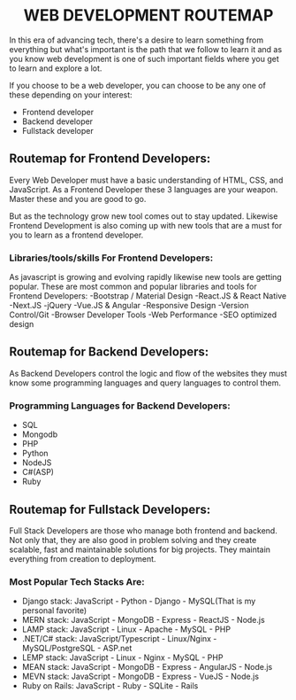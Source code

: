 <h1 align="center">WEB DEVELOPMENT ROUTEMAP</h2>

In this era of advancing tech, there's a desire to learn something from everything but what's important is the path that we follow to learn it 
and as you know web development is one of such important fields where you get to learn and explore a lot.

If you choose to be a web developer, you can choose to be any one of these depending on your interest:
- Frontend developer
- Backend developer
- Fullstack developer
 
## Routemap for Frontend Developers:
Every Web Developer must have a basic understanding of HTML, CSS, and JavaScript. 
As a Frontend Developer these 3 languages are your weapon. Master these and you are good to go.

But as the technology grow new tool comes out to stay updated. Likewise Frontend Development is also coming up with new tools that are a must for you to learn as a frontend developer.

### Libraries/tools/skills For Frontend Developers:
As javascript is growing and evolving rapidly likewise new tools are getting popular. These are most common and popular libraries and tools for Frontend Developers:
-Bootstrap / Material Design
-React.JS & React Native
-Next.JS
-jQuery
-Vue.JS & Angular
-Responsive Design
-Version Control/Git
-Browser Developer Tools
-Web Performance
-SEO optimized design

## Routemap for Backend Developers:
As Backend Developers control the logic and flow of the websites they must know some programming languages and query languages to control them.

### Programming Languages for Backend Developers:
- SQL
- Mongodb
- PHP
- Python
- NodeJS
- C#(ASP)
- Ruby

## Routemap for Fullstack Developers:
Full Stack Developers are those who manage both frontend and backend. Not only that, they are also good in problem solving and they create scalable, fast and maintainable solutions for big projects.
They maintain everything from creation to deployment.

### Most Popular Tech Stacks Are:

- Django stack: JavaScript - Python - Django - MySQL(That is my personal favorite)
- MERN stack: JavaScript - MongoDB - Express - ReactJS - Node.js
- LAMP stack: JavaScript - Linux - Apache - MySQL - PHP
- .NET/C# stack: JavaScript/Typescript - Linux/Nginx - MySQL/PostgreSQL - ASP.net
- LEMP stack: JavaScript - Linux - Nginx - MySQL - PHP
- MEAN stack: JavaScript - MongoDB - Express - AngularJS - Node.js
- MEVN stack: JavaScript - MongoDB - Express - VueJS - Node.js
- Ruby on Rails: JavaScript - Ruby - SQLite - Rails
